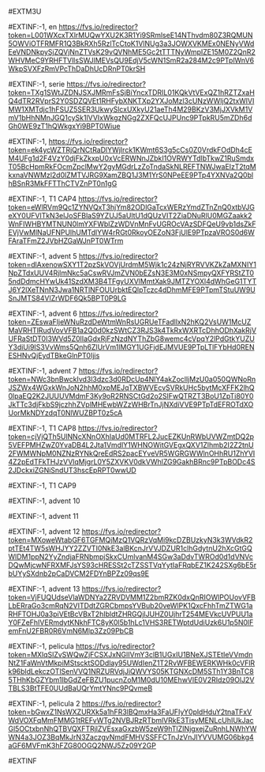 #EXTM3U

#EXTINF:-1, en
https://fvs.io/redirector?token=L001WXcxTXlrMUQwYXU2K3R1Yi9SRmlseE14NThvdm80Z3RQMUN5OWViOTFRMFR1Q3BkRXh5RzlTcCtoK1VlNUg3a3JOWXVKMEx0NENyVWdEeVNDNkpySjZQVjNnZTVsK29vQVNhME5Gc2tTTTNyWmpIZE15M0Z2QnR2WHVMeC9YRHFTVllsSWJlMEVsQU9EdjV5cWN1SmR2a284M2c9PTplWnV6WkpSVXFzRmVPcThDaDhUcDRnPT0krSH





#EXTINF:-1, serie
https://fvs.io/redirector?token=TXg1SWtJZDNJSXJMRmFsSjBiYncxTDRIL01KQkVtVExQZ1hRZTZxaHQ4dTR2RVprS2Y0SDZQVEt1RHFybXNKTXp2YXJoMzl3cUNzWWljQ2txWlVIMW1XMTdjc1hFSUZ5SER3UkwySlcxUXkyU21aeTh4M29BKzV3MjJXVkM1VmV1bHhNMnJGQ1cySk1lVVIxWkgzNGg2ZXFQcUJPUnc9PTpkRU5mZDh6dGh0WE9zT1hQWkgxYi9BPT0Wiue


#EXTINF:-1, 
https://fvs.io/redirector?token=ek4ycWZTRjQrNCtRaDlYWjIrck1KWmt6S3g5cCs0Z0VrdkFOdDh4cEM4UFg1d2F4VzY0djFkZkxpU0xVcERWNnJZbkI1OVRWYTdIbTkwZ1RuSmdxT05BcHpmRkFOcmZpclMwY2gyMGdrLzZoTndaSkNLREFTNWJwaEIzT2tqMkxnaVNWMzl2d0lZMTVJRG9XamZBQ1J3M1YrS0NPeEE9PTp4YXNVa2Q0blhBSnR3MkFFTThCTVZnPT0n1gG

#EXTINF:-1, T1 CAP4
https://fvs.io/redirector?token=eWlRVm9Qc1ZYNVQxT3hjYm82ODlGaTcxWERzYmdZTnZnQ0xtbVJGeXY0UFVlTkN3elJoSFBlaS9YZUJ5aUltU1dQUzVIT2ZiaDNuRlU0MGZaakk2WnFIWHBYMTNUN0lmYXFWblZzWDVnMnFvUGROcVAzSDFQeU9vb1dsZkFEVjVwMlNaUFNPUlhUMTdlYW4rRGt0RkoyOEZoN3FjUlE9PTpzaVROS0d6WFAraTFmZ2JVbHZGaWJnPT0WTrm


#EXTINF:-1, advent 5
https://fvs.io/redirector?token=dlAxenowSXY1T2pzSkVOVjUrdmM5Wjk1c24zNjRYRVVKZkZaMXNIY1NpZTdxUUV4RjlmNkc5aCswRVJmZVN0bEZsN3E3M0xNSmpyQXFYRStZT05ndDdmcHYwUk41SzdXM3B4TFgyUXVlMmtXak9JMTZYOXl4dWhGeG1TYTJ6Y2lXeTNnN3Jwa1NRTlNFOUUrbktEQlpTczc4dDhmMFE9PTpmTStuUW9USnJMTS84VlZrWDF6Qk5BPT0P9LG

#EXTINF:-1, advent 6
https://fvs.io/redirector?token=ZEswaFljeWNuRzdDeWtmWnRsUGRUeTFadllxN2hKQ2VsUW1McUZMaVRHTlRudVovVFB1a2Q0d0kzSWtCZ3RJS3k4TkRxWXRTcDhhODhXakRjVUFRaStDT0I3WVd5Z0lIaGdxRjFzNzdNYThZbG8wemc4cVpqY2lPdGtkYUZUY3diUi9IS3VvWms5Qnh6ZlUrVm1lMGY1UGFjdEJMVUE9PTpLTlFYbHd0RENESHNvQjEydTBkeGlnPT0Ijis


#EXTINF:-1, advent 7
https://fvs.io/redirector?token=NWc3bnBwckIvd3l3dzc3d0RDcUp4NlY4akZoclljMzU0a050QWNoRnJSZWx4WGxkWnJoN2hhM0xpMEJqTXBWVEcvSVRkUHc5bytMcXFFK2lhQ0lpaEQ2K2JUUUVMdmF3Ky9oR2RNSCtGd2o2SlFwQTRZT3BoU1ZpTi80Y0JkTTc3djFkbS9jczhhZVplMHEwbWZzWHBrTnJjNXdiVVE9PTpTdEFROTdXOUorMkNDYzdqT0NlWUZBPT0z5cA


#EXTINF:-1, T1 CAP8
https://fvs.io/redirector?token=cjVjQTh5UlNNcXNnOXhIaUd0MTRFL2JucEZKUnRWbUVWZmtDQ2p5VEFPMHZwZ0YvaDB4L2Jta1VmdlY1WHNOWitGVEgxQXV1Zlhmb2I2Z2tnU2FWMWNpM0NZNzRYNkQreEdRS2pacEYveVR5WGRGWWlnOHhRU1ZhYVI4Z2pEdTFkTHJzVVlqMjgrL0Y5ZXVKV0dkVWhlZG9GakhBRnc9PTpBODc4S2JDckxiZGNiSndUT3hscEpRPT0wwUD


#EXTINF:-1, T1 CAP9



#EXTINF:-1, advent 10



#EXTINF:-1, advent 11



#EXTINF:-1, advent 12
https://fvs.io/redirector?token=MXoweWtabGF6TGFMQjMzQ1VQRzVqMi9kcDZBUzkyN3k3WVdkR2ptTEt4TW5sWHJYY2ZZVTI0NkE3alBKcnJrVVJDZUR1clhGdytnU2hXcGtGQWlDM1ppN2YyZndjaFRNbmpjSkxCUmlvanM4SGw3aDdvTWROd0d1dVNVcDQwMjcwNFRXMFJsYS93cHRESSt2cTZSSTVqYytIaFRqbEZ1K242SXg6bE5rbUYySXdnb2pCaDVCM2FDYnBPZz09qs9E

#EXTINF:-1, advent 13
https://fvs.io/redirector?token=VjFUQUdseVlaWDNYa2ZRVDVMM1Z2bmRZK0dxQnRIOWlPOUovVFBLbERraGo3cmRqN2VITDdtZGRCbmpsYVBub20veWlPK1QxcFhhTmZTWG1aRHFTOHJ0a3piVEtBcVBxT2hIbldtZHRGQjlJUHZ0UjhrT254MEVkcUVPUU1aY0FZeFhIVERmdytKNkhFTC8yK0l5b1hLc1VHS3RETWptdUdiUzk6U1p5N0lFemFnU2FBR0R6VmN6Mlp3Zz09PbCB


#EXTINF:-1, pelicula
https://fvs.io/redirector?token=MXlqSlZvSWQwZjFCSXJxNGlIVmY3clB1UGxIU1BNeXJSTEtIeVVmdnNtZ1FaWnVtMkpiMStscktSODdlay95UWdIenZ1T2RvWFBEWERKWHk0cVFlRk96bldLekczOTlSenVVQ1NRZURVdjJiQWVYS05KTGNXcDM5STh1Y3BnTC85THhKbGZYbm1IbGdZeFBZU1pucnZoM1M0dU10MEhwVlE0V2RIdz09OlJ2VTBLS3BtTFE0UUdBaUQrYmtYNnc9PQvmeB


#EXTINF:-1, pelicula 2
https://fvs.io/redirector?token=bGwxZ1NsWXZURXk5a1hFR3lBQmxHa3FaUFIyY0pldHduY2tnaTFxVWdVOXFqMmFMMG1tREFvWTg2NVBJRzRTbmlVRkE3TisyMENLcUhIUkJacGl5OCtxbnNhQTBVQXFTRjlZVEsxaGxzbW5zeW9hTlZINjgxejZuRnhLNWhYWWN4a3JOZ3BqMkJrN3ZaczgvNmdFMHVSSFFCTnJzVnJIYVVUMG06bkg4aGF6MVFmK3hFZG80OGQ2NWJ5Zz09Y2GP


#EXTINF




